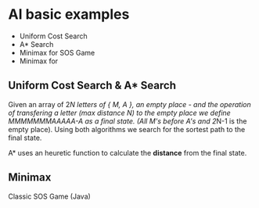 # AI basic examples
* Uniform Cost Search
* A* Search
* Minimax for SOS Game
* Minimax for 

Uniform Cost Search & A* Search
-----------

   Given an array of 2*N letters of { M, A }, an empty place - and the operation of transfering a letter (max distance N) to the empty place we define MMMMMMMAAAAA-A as a final state. (All M's before A's and 2*Ν-1 is the empty place). Using both algorithms we search for the sortest path to the final state.
  
   A* uses an heuretic function to calculate the __distance__ from the final state.
  
  
Minimax
-----------

 Classic SOS Game (Java)
   
